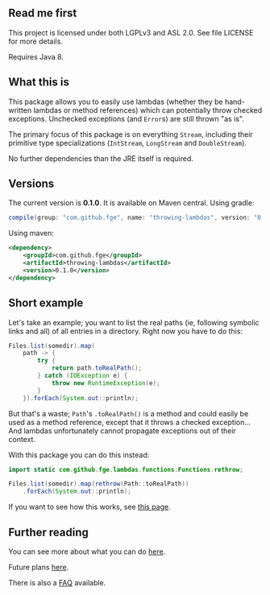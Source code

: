 ## Read me first

This project is licensed under both LGPLv3 and ASL 2.0. See file LICENSE for more details.

Requires Java 8.

## What this is

This package allows you to easily use lambdas (whether they be hand-written lambdas or method
references) which can potentially throw checked exceptions. Unchecked exceptions (and `Error`s) are
still thrown "as is".

The primary focus of this package is on everything `Stream`, including their primitive type
specializations (`IntStream`, `LongStream` and `DoubleStream`).

No further dependencies than the JRE itself is required.

## Versions

The current version is **0.1.0**. It is available on Maven central. Using
gradle:

```gradle
compile(group: "com.github.fge", name: "throwing-lambdas", version: "0.1.0");
```

Using maven:

```xml
<dependency>
    <groupId>com.github.fge</groupId>
    <artifactId>throwing-lambdas</artifactId>
    <version>0.1.0</version>
</dependency>
```

## Short example

Let's take an example; you want to list the real paths (ie, following symbolic links and all) of all
entries in a directory. Right now you have to do this:

```java
Files.list(somedir).map(
    path -> {
        try {
            return path.toRealPath();
        } catch (IOException e) {
            throw new RuntimeException(e);
        }
    }).forEach(System.out::println);
```

But that's a waste; `Path`'s `.toRealPath()` is a method and could easily be used as a method
reference, except that it throws a checked exception... And lambdas unfortunately cannot propagate
exceptions out of their context.

With this package you can do this instead:

```java
import static com.github.fge.lambdas.functions.Functions.rethrow;

Files.list(somedir).map(rethrow(Path::toRealPath))
    .forEach(System.out::println);
```

If you want to see how this works, see [this
page](https://github.com/fge/throwing-lambdas/wiki/How-it-works).

## Further reading

You can see more about what you can do [here](https://github.com/fge/throwing-lambdas/wiki/How-to-use).

Future plans [here](https://github.com/fge/throwing-lambdas/wiki/Future-plans).

There is also a [FAQ](https://github.com/fge/throwing-lambdas/wiki/FAQ) available.

